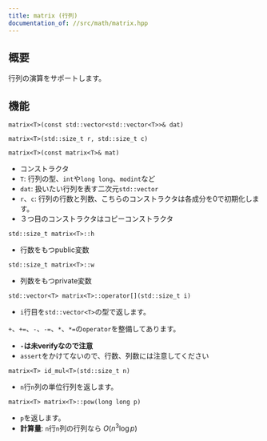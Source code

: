 ```yaml
---
title: matrix (行列)
documentation_of: //src/math/matrix.hpp
---
```


## 概要

行列の演算をサポートします。

## 機能

`matrix<T>(const std::vector<std::vector<T>>& dat)`

`matrix<T>(std::size_t r, std::size_t c)`

`matrix<T>(const matrix<T>& mat)`
- コンストラクタ
- `T`: 行列の型、`int`や`long long`、`modint`など
- `dat`: 扱いたい行列を表す二次元`std::vector`
- `r`、`c`: 行列の行数と列数、こちらのコンストラクタは各成分を0で初期化します。
- ３つ目のコンストラクタはコピーコンストラクタ

`std::size_t matrix<T>::h`
- 行数をもつpublic変数

`std::size_t matrix<T>::w`
- 列数をもつprivate変数

`std::vector<T> matrix<T>::operator[](std::size_t i)`
- `i`行目を`std::vector<T>`の型で返します。

`+`、`+=`、`-`、`-=`、`*`、`*=`の`operator`を整備してあります。
- **`-`は未verifyなので注意**
- `assert`をかけてないので、行数、列数には注意してください


`matrix<T> id_mul<T>(std::size_t n)`
- `n`行`n`列の単位行列を返します。

`matrix<T> matrix<T>::pow(long long p)`
- `p`を返します。
- **計算量**: `n`行`n`列の行列なら $O(n^3\log p)$
